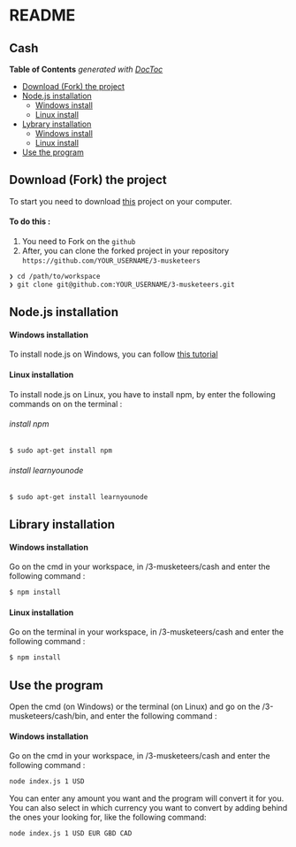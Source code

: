 # README

## Cash

**Table of Contents**  *generated with [DocToc](https://github.com/thlorenz/doctoc)*

- [Download (Fork) the project](#intro)
- [Node.js installation](#installNode)
  - [Windows install](#WindowsNode)
  - [Linux install](#LinuxNode)
- [Lybrary installation](#installLibrary)
  - [Windows install](#WindowsLibrary)
  - [Linux install](#LinuxLibrary)
- [Use the program](#use)

## Download (Fork) the project

To start you need to download [this](https://github.com/NicoMonteil/3-musketeers) project on your computer.

#### To do this :
1. You need to Fork on the ```github```
2. After, you can clone the forked project in your repository ```https://github.com/YOUR_USERNAME/3-musketeers```

```sh
❯ cd /path/to/workspace
❯ git clone git@github.com:YOUR_USERNAME/3-musketeers.git
```
## Node.js installation

#### Windows installation
To install node.js on Windows, you can follow [this tutorial](#http://blog.teamtreehouse.com/install-node-js-npm-windows)

#### Linux installation
To install node.js on Linux, you have to install npm, by enter the following commands on on the terminal :
###### install npm
```sh
$ sudo apt-get install npm
```
###### install learnyounode
```sh
$ sudo apt-get install learnyounode
```

## Library installation
#### Windows installation
Go on the cmd in your workspace, in /3-musketeers/cash and enter the following command :
```sh
$ npm install
```

#### Linux installation
Go on the terminal in your workspace, in /3-musketeers/cash and enter the following command :
```sh
$ npm install
```

## Use the program
Open the cmd (on Windows) or the terminal (on Linux) and go on the /3-musketeers/cash/bin, and enter the following command :
#### Windows installation
Go on the cmd in your workspace, in /3-musketeers/cash and enter the following command :
```sh
node index.js 1 USD
```
You can enter any amount you want and the program will convert it for you.
You can also select in which currency you want to convert by adding behind the ones your looking for, like the following command:
```sh
node index.js 1 USD EUR GBD CAD
```

